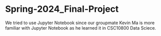 # Spring-2024_Final-Project
We tried to use Jupyter Notebook since our groupmate Kevin Ma is more familiar with Jupyter Notebook as he learned it in CSC10800 Data Sciece.
